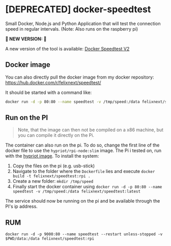 # [DEPRECATED] docker-speedtest
Small Docker, Node.js and Python Application that will test the connection speed in regular intervals. (Note: Also runs on the raspberry pi)

**🎉 NEW VERSION: 🎉**

A new version of the tool is available: [Docker Speedtest V2](https://github.com/felixnext/docker-speedtest-v2)

## Docker image

You can also directly pull the docker image from my docker repository:
https://hub.docker.com/r/felixnext/speedtest/ 

It should be started with a command like:
```bash
docker run -d -p 80:80 --name speedtest -v /tmp/speed:/data felixnext/speedtest:latest
```

## Run on the PI

> Note, that the image can then not be compiled on a x86 machine, but you can compile it directly on the Pi.

The container can also run on the pi. To do so, change the first line of the docker file to use the `hypriot/rpi-node:slim` image. The Pi i tested on, run with the [hypriot image](http://blog.hypriot.com/downloads/). To install the system:

1. Copy the files on the pi (e.g. usb-stick)
2. Navigate to the folder where the `Dockerfile` lies and execute `docker build -t felixnext/speedtest:rpi .`
3. Create a new folder: `mkdir /tmp/speed`
4. Finally start the docker container using `docker run -d -p 80:80 --name speedtest -v /tmp/speed:/data felixnext/speedtest:latest`

The service should now be running on the pi and be available through the PI's ip address.


## RUM
```
docker run -d -p 9000:80 --name speedtest --restart unless-stopped -v $PWD/data:/data felixnext/speedtest:rpi
```
